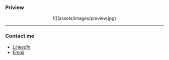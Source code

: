### Priview

<div align="center">
![](assets/images/preview.jpg)
</div>

---

### Contact me

- *[LinkedIn](www.linkedin.com/in/kolsoumshirali20026)*
- *[Email](kolsoumshirali2002@gmail.com)*